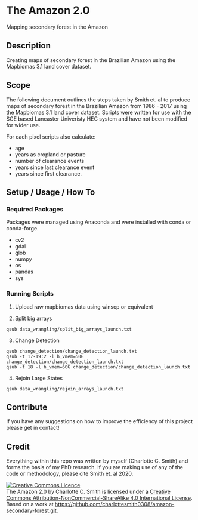 # The Amazon 2.0
Mapping secondary forest in the Amazon

## Description
Creating maps of secondary forest in the Brazilian Amazon using the Mapbiomas 3.1 land cover dataset.


## Scope
The following document outlines the steps taken by Smith et. al to produce maps of secondary forest in the Brazilian Amazon from 1986 - 2017 using the Mapbiomas 3.1 land cover dataset. Scripts were written for use with the SGE based Lancaster Univeristy HEC system and have not been modified for wider use. 

For each pixel scripts also calculate: 
- age 
- years as cropland or pasture
- number of clearance events
- years since last clearance event
- years since first clearance. 


## Setup / Usage / How To

### Required Packages
Packages were managed using Anaconda and were installed with conda or conda-forge.

- cv2
- gdal
- glob
- numpy
- os
- pandas
- sys


### Running Scripts
1. Upload raw mapbiomas data using winscp or equivalent

2. Split big arrays
```
qsub data_wrangling/split_big_arrays_launch.txt
```

3. Change Detection
```
qsub change_detection/change_detection_launch.txt
qsub -t 17-19:2 -l h_vmem=50G change_detection/change_detection_launch.txt
qsub -t 18 -l h_vmem=60G change_detection/change_detection_launch.txt
```

4. Rejoin Large States
```
qsub data_wrangling/rejoin_arrays_launch.txt
```

## Contribute
If you have any suggestions on how to improve the efficiency of this project please get in contact!

## Credit
Everything within this repo was written by myself (Charlotte C. Smith) and forms the basis of my PhD research. If you are making use of any of the code or methodology, please cite Smith et. al 2020.

<a rel="license" href="http://creativecommons.org/licenses/by-nc-sa/4.0/"><img alt="Creative Commons Licence" style="border-width:0" src="https://i.creativecommons.org/l/by-nc-sa/4.0/88x31.png" /></a><br /><span xmlns:dct="http://purl.org/dc/terms/" property="dct:title">The Amazon 2.0</span> by <span xmlns:cc="http://creativecommons.org/ns#" property="cc:attributionName">Charlotte C. Smith</span> is licensed under a <a rel="license" href="http://creativecommons.org/licenses/by-nc-sa/4.0/">Creative Commons Attribution-NonCommercial-ShareAlike 4.0 International License</a>.<br />Based on a work at <a xmlns:dct="http://purl.org/dc/terms/" href="https://github.com/charlottesmith0308/amazon-secondary-forest.git" rel="dct:source">https://github.com/charlottesmith0308/amazon-secondary-forest.git</a>.
